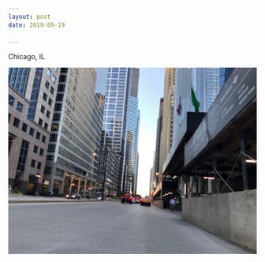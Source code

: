 ```yaml
---
layout: post
date: 2019-09-19

---
```

Chicago, IL

<img src="/assets/images/2019-09-19-chicago-il.jpeg" />
